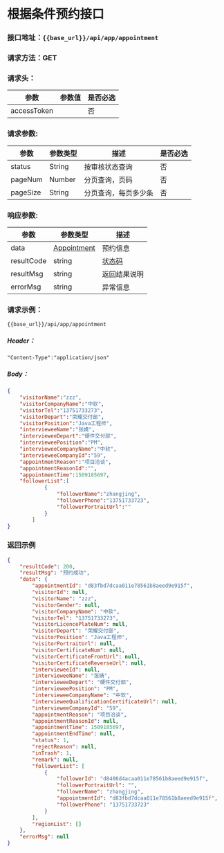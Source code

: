 # 根据条件预约接口

### 接口地址：`{{base_url}}/api/app/appointment`

### 请求方法：GET

### 请求头：

| 参数 | 参数值 | 是否必选 |
| --- | --- | --- |
| accessToken| | 否|
### 请求参数:

| 参数 | 参数类型 | 描述 | 是否必选 |
| --- | --- | --- | --- |
| status| String | 按审核状态查询 | 否|
| pageNum| Number | 分页查询，页码 |否|
| pageSize | String | 分页查询，每页多少条 |否|

### 响应参数:

| 参数 | 参数类型 | 描述 |
| --- | --- | --- |
| data | [Appointment](/data-struct/data-struct.md/#appointment参数说明) | 预约信息 |
| resultCode | string | [状态码](/data-struct/code.md) |
| resultMsg | string | 返回结果说明 |
| errorMsg | string | 异常信息 |

### 请求示例：

```
{{base_url}}/api/app/appointment
```

##### Header：

```
"Content-Type":"application/json"
```

##### Body：

```json
{
	"visitorName":"zzz",
	"visitorCompanyName":"中软",
	"visitorTel":"13751733273",
	"visitorDepart":"荣耀交付部",
	"visitorPosition":"Java工程师",
	"intervieweeName":"张婧",
	"intervieweeDepart":"硬件交付部",
	"intervieweePosition":"PM",
	"intervieweeCompanyName":"中软",
	"intervieweeCompanyId":"59",
	"appointmentReason":"项目洽谈",
	"appointmentReasonId":"",
	"appointmentTime":1509185697,
	"followerList":[
			{
				"followerName":"zhangjing",
				"followerPhone":"13751733723",
				"followerPortraitUrl":""
			}
		]
}
```

### 返回示例

```json
{
    "resultCode": 200,
    "resultMsg": "预约成功",
    "data": {
        "appointmentId": "d83fbd7dcaa011e78561b8aeed9e915f",
        "visitorId": null,
        "visitorName": "zzz",
        "visitorGender": null,
        "visitorCompanyName": "中软",
        "visitorTel": "13751733273",
        "visitorLicencePlateNum": null,
        "visitorDepart": "荣耀交付部",
        "visitorPosition": "Java工程师",
        "visitorPortraitUrl": null,
        "visitorCertificateNum": null,
        "visitorCertificateFrontUrl": null,
        "visitorCertificateReverseUrl": null,
        "intervieweeId": null,
        "intervieweeName": "张婧",
        "intervieweeDepart": "硬件交付部",
        "intervieweePosition": "PM",
        "intervieweeCompanyName": "中软",
        "intervieweeQualificationCertificateUrl": null,
        "intervieweeCompanyId": "59",
        "appointmentReason": "项目洽谈",
        "appointmentReasonId": null,
        "appointmentTime": 1509185697,
        "appointmentEndTime": null,
        "status": 1,
        "rejectReason": null,
        "inTrash": 1,
        "remark": null,
        "followerList": [
            {
                "followerId": "d8406d4acaa011e78561b8aeed9e915f",
                "followerPortraitUrl": "",
                "followerName": "zhangjing",
                "appointmentId": "d83fbd7dcaa011e78561b8aeed9e915f",
                "followerPhone": "13751733723"
            }
        ],
        "regionList": []
    },
    "errorMsg": null
}
```



